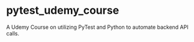 # pytest_udemy_course
A Udemy Course on utilizing PyTest and Python to automate backend API calls. 
